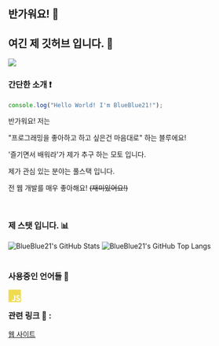 ## 반가워요! 👋
## 여긴 제 깃허브 입니다. 💾

<img align="left" src="https://komarev.com/ghpvc/?username=blueblue21&style=flat-square"/>

<br>

### 간단한 소개 ❗
```javascript
console.log("Hello World! I'm BlueBlue21!");
```

반가워요! 저는

"프로그래밍을 좋아하고 하고 싶은건 마음대로" 하는 블루에요!

'즐기면서 배워라'가 제가 추구 하는 모토 입니다.

제가 관심 있는 분야는 풀스택 입니다.

전 웹 개발를 매우 좋아해요! ~~(재미있어요!)~~

<br>

### 제 스탯 입니다. 📊

<div align="left">
      <img alt="BlueBlue21's GitHub Stats" src="https://github-readme-stats-mocha-zeta.vercel.app/api?username=bluenoob232&show_icons=true&theme=react"/>
    <img align="top" alt="BlueBlue21's GitHub Top Langs" src="https://github-readme-stats-mocha-zeta.vercel.app/api/top-langs/?username=bluenoob232&show_icons=true&theme=react&layout=compact"/>
</div>

<br>

### 사용중인 언어들 💬

<img align="left" alt="Javascript" width="26px" src="https://github.com/devicons/devicon/blob/master/icons/javascript/javascript-plain.svg"/>

<br>

### 관련 링크 📌 :

[웹 사이트](https://bluenoob232.github.io/BlueBlueMe)
